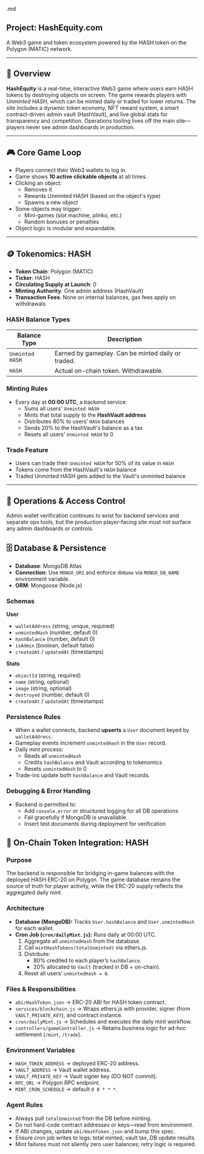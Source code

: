 .md

## Project: HashEquity.com
A Web3 game and token ecosystem powered by the HASH token on the Polygon (MATIC) network.

---

## 🚀 Overview

**HashEquity** is a real-time, interactive Web3 game where users earn HASH tokens by destroying objects on screen. The game rewards players with *Unminted HASH*, which can be minted daily or traded for lower returns. The site includes a dynamic token economy, NFT reward system, a smart contract-driven admin vault (HashVault), and live global stats for transparency and competition. Operations tooling lives off the main site—players never see admin dashboards in production.

---

## 🎮 Core Game Loop

- Players connect their Web3 wallets to log in.
- Game shows **10 active clickable objects** at all times.
- Clicking an object:
  - Removes it
  - Rewards Unminted HASH (based on the object's type)
  - Spawns a new object
- Some objects may trigger:
  - Mini-games (slot machine, plinko, etc.)
  - Random bonuses or penalties
- Object logic is modular and expandable.

---

## 🪙 Tokenomics: HASH

- **Token Chain**: Polygon (MATIC)
- **Ticker**: HASH
- **Circulating Supply at Launch**: 0
- **Minting Authority**: One admin address (HashVault)
- **Transaction Fees**: None on internal balances, gas fees apply on withdrawals

### HASH Balance Types

| Balance Type     | Description                                         |
|------------------|-----------------------------------------------------|
| `Unminted HASH`  | Earned by gameplay. Can be minted daily or traded. |
| `HASH`           | Actual on-chain token. Withdrawable.                |

### Minting Rules

- Every day at **00:00 UTC**, a backend service:
  - Sums all users' `Unminted HASH`
  - Mints that total supply to the **HashVault address**
  - Distributes 80% to users’ `HASH` balances
  - Sends 20% to the HashVault's balance as a tax
  - Resets all users' `Unminted HASH` to 0

### Trade Feature

- Users can trade their `Unminted HASH` for 50% of its value in `HASH`
- Tokens come from the HashVault's `HASH` balance
- Traded Unminted HASH gets added to the Vault's unminted balance

---

## 🔐 Operations & Access Control

Admin wallet verification continues to exist for backend services and separate ops tools, but the production player-facing site must not surface any admin dashboards or controls.

## 🗄️ Database & Persistence

- **Database**: MongoDB Atlas
- **Connection**: Use `MONGO_URI` and enforce `dbName` via `MONGO_DB_NAME` environment variable.
- **ORM**: Mongoose (Node.js)

### Schemas

**User**
- `walletAddress` (string, unique, required)
- `unmintedHash` (number, default 0)
- `hashBalance` (number, default 0)
- `isAdmin` (boolean, default false)
- `createdAt` / `updatedAt` (timestamps)

**Stats**
- `objectId` (string, required)
- `name` (string, optional)
- `image` (string, optional)
- `destroyed` (number, default 0)
- `createdAt` / `updatedAt` (timestamps)

### Persistence Rules
- When a wallet connects, backend **upserts** a `User` document keyed by `walletAddress`.
- Gameplay events increment `unmintedHash` in the `User` record.
- Daily mint process:
  - Reads all `unmintedHash`
  - Credits `hashBalance` and Vault according to tokenomics
  - Resets `unmintedHash` to 0
- Trade-ins update both `hashBalance` and Vault records.

### Debugging & Error Handling
- Backend is permitted to:
  - Add `console.error` or structured logging for all DB operations
  - Fail gracefully if MongoDB is unavailable
  - Insert test documents during deployment for verification
 
 ## 🔗 On-Chain Token Integration: HASH

### Purpose
The backend is responsible for bridging in-game balances with the deployed HASH ERC-20 on Polygon. The game database remains the source of truth for player activity, while the ERC-20 supply reflects the aggregated daily mint.

### Architecture
- **Database (MongoDB):** Tracks `User.hashBalance` and `User.unmintedHash` for each wallet.
- **Cron Job (`cron/dailyMint.js`):** Runs daily at 00:00 UTC.
  1. Aggregate all `unmintedHash` from the database.
  2. Call `mintHashTokens(totalUnminted)` via ethers.js.
  3. Distribute:
     - 80% credited to each player’s `hashBalance`.
     - 20% allocated to `Vault` (tracked in DB + on-chain).
  4. Reset all users’ `unmintedHash = 0`.

### Files & Responsibilities
- `abi/HashToken.json` → ERC-20 ABI for HASH token contract.
- `services/blockchain.js` → Wraps ethers.js with provider, signer (from `VAULT_PRIVATE_KEY`), and contract instance.
- `cron/dailyMint.js` → Schedules and executes the daily mint workflow.
- `controllers/gameController.js` → Retains business logic for ad-hoc settlement (`/mint`, `/trade`).

### Environment Variables
- `HASH_TOKEN_ADDRESS` → deployed ERC-20 address.
- `VAULT_ADDRESS` → Vault wallet address.
- `VAULT_PRIVATE_KEY` → Vault signer key (DO NOT commit).
- `RPC_URL` → Polygon RPC endpoint.
- `MINT_CRON_SCHEDULE` → default `0 0 * * *`.

### Agent Rules
- Always pull `totalUnminted` from the DB before minting.
- Do not hard-code contract addresses or keys—read from environment.
- If ABI changes, update `abi/HashToken.json` and bump this spec.
- Ensure cron job writes to logs: total minted, vault tax, DB update results.
- Mint failures must not silently zero user balances; retry logic is required.

